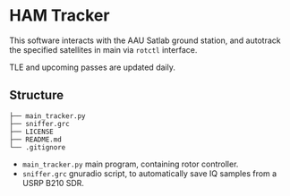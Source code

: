 # HAM Tracker
This software interacts with the AAU Satlab ground station, and autotrack the specified satellites in main via `rotctl` interface.  

TLE and upcoming passes are updated daily.  


## Structure
```
├── main_tracker.py
├── sniffer.grc
├── LICENSE
├── README.md
└── .gitignore
```
- `main_tracker.py` main program, containing rotor controller.  
- `sniffer.grc` gnuradio script, to automatically save IQ samples from a USRP B210 SDR.